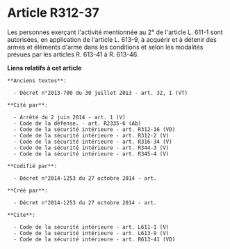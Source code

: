 # Article R312-37

Les personnes exerçant l'activité mentionnée au 2° de l'article L. 611-1 sont autorisées, en application de l'article L.
613-9, à acquérir et à détenir des armes et éléments d'arme dans les conditions et selon les modalités prévues par les
articles R. 613-41 à R. 613-46.

**Liens relatifs à cet article**

	**Anciens textes**:

	  - Décret n°2013-700 du 30 juillet 2013 - art. 32, I (VT)

	**Cité par**:

	  - Arrêté du 2 juin 2014 - art. 1 (V)
	  - Code de la défense. - art. R2335-6 (Ab)
	  - Code de la sécurité intérieure - art. R312-16 (VD)
	  - Code de la sécurité intérieure - art. R312-2 (V)
	  - Code de la sécurité intérieure - art. R316-34 (V)
	  - Code de la sécurité intérieure - art. R344-3 (V)
	  - Code de la sécurité intérieure - art. R345-4 (V)

	**Codifié par**:

	  - Décret n°2014-1253 du 27 octobre 2014 - art.

	**Créé par**:

	  - Décret n°2014-1253 du 27 octobre 2014 - art.

	**Cite**:

	  - Code de la sécurité intérieure - art. L611-1 (V)
	  - Code de la sécurité intérieure - art. L613-9 (V)
	  - Code de la sécurité intérieure - art. R613-41 (VD)
